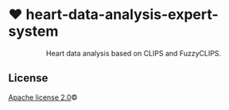 # ❤️ heart-data-analysis-expert-system
<p align="center">
   Heart data analysis based on CLIPS and FuzzyCLIPS.
</p>

## License

[Apache license 2.0](LICENSE)©
